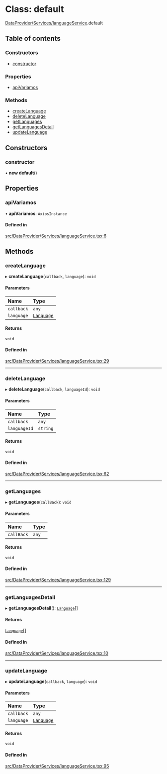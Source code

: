# Class: default

[DataProvider/Services/languageService](../wiki/DataProvider.Services.languageService).default

## Table of contents

### Constructors

- [constructor](../wiki/DataProvider.Services.languageService.default#constructor)

### Properties

- [apiVariamos](../wiki/DataProvider.Services.languageService.default#apivariamos)

### Methods

- [createLanguage](../wiki/DataProvider.Services.languageService.default#createlanguage)
- [deleteLanguage](../wiki/DataProvider.Services.languageService.default#deletelanguage)
- [getLanguages](../wiki/DataProvider.Services.languageService.default#getlanguages)
- [getLanguagesDetail](../wiki/DataProvider.Services.languageService.default#getlanguagesdetail)
- [updateLanguage](../wiki/DataProvider.Services.languageService.default#updatelanguage)

## Constructors

### constructor

• **new default**()

## Properties

### apiVariamos

• **apiVariamos**: `AxiosInstance`

#### Defined in

[src/DataProvider/Services/languageService.tsx:6](https://github.com/94briel/VariaMosPLE/blob/0611efd/src/DataProvider/Services/languageService.tsx#L6)

## Methods

### createLanguage

▸ **createLanguage**(`callback`, `language`): `void`

#### Parameters

| Name | Type |
| :------ | :------ |
| `callback` | `any` |
| `language` | [`Language`](../wiki/Domain.ProductLineEngineering.Entities.Language.Language) |

#### Returns

`void`

#### Defined in

[src/DataProvider/Services/languageService.tsx:29](https://github.com/94briel/VariaMosPLE/blob/0611efd/src/DataProvider/Services/languageService.tsx#L29)

___

### deleteLanguage

▸ **deleteLanguage**(`callback`, `languageId`): `void`

#### Parameters

| Name | Type |
| :------ | :------ |
| `callback` | `any` |
| `languageId` | `string` |

#### Returns

`void`

#### Defined in

[src/DataProvider/Services/languageService.tsx:62](https://github.com/94briel/VariaMosPLE/blob/0611efd/src/DataProvider/Services/languageService.tsx#L62)

___

### getLanguages

▸ **getLanguages**(`callBack`): `void`

#### Parameters

| Name | Type |
| :------ | :------ |
| `callBack` | `any` |

#### Returns

`void`

#### Defined in

[src/DataProvider/Services/languageService.tsx:129](https://github.com/94briel/VariaMosPLE/blob/0611efd/src/DataProvider/Services/languageService.tsx#L129)

___

### getLanguagesDetail

▸ **getLanguagesDetail**(): [`Language`](../wiki/Domain.ProductLineEngineering.Entities.Language.Language)[]

#### Returns

[`Language`](../wiki/Domain.ProductLineEngineering.Entities.Language.Language)[]

#### Defined in

[src/DataProvider/Services/languageService.tsx:10](https://github.com/94briel/VariaMosPLE/blob/0611efd/src/DataProvider/Services/languageService.tsx#L10)

___

### updateLanguage

▸ **updateLanguage**(`callback`, `language`): `void`

#### Parameters

| Name | Type |
| :------ | :------ |
| `callback` | `any` |
| `language` | [`Language`](../wiki/Domain.ProductLineEngineering.Entities.Language.Language) |

#### Returns

`void`

#### Defined in

[src/DataProvider/Services/languageService.tsx:95](https://github.com/94briel/VariaMosPLE/blob/0611efd/src/DataProvider/Services/languageService.tsx#L95)
